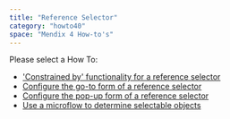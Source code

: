 ```yaml
---
title: "Reference Selector"
category: "howto40"
space: "Mendix 4 How-to's"
---
```

Please select a How To:

*   ['Constrained by' functionality for a reference selector](constrained-by-functionality-for-a-reference-selector)
*   [Configure the go-to form of a reference selector](configure-the-go-to-form-of-a-reference-selector)
*   [Configure the pop-up form of a reference selector](configure-the-pop-up-form-of-a-reference-selector)
*   [Use a microflow to determine selectable objects](use-a-microflow-to-determine-selectable-objects)